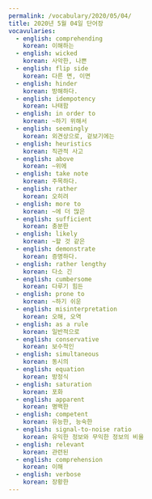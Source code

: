 ```yaml
---
permalink: /vocabulary/2020/05/04/
title: 2020년 5월 04일 단어장
vocavularies:
  - english: comprehending
    korean: 이해하는
  - english: wicked
    korean: 사악한, 나쁜
  - english: flip side
    korean: 다른 면, 이면
  - english: hinder
    korean: 방해하다.
  - english: idempotency
    korean: 나태함
  - english: in order to
    korean: ~하기 위해서
  - english: seemingly
    korean: 외견상으로, 겉보기에는
  - english: heuristics
    korean: 직관적 사고
  - english: above
    korean: ~위에
  - english: take note
    korean: 주목하다.
  - english: rather
    korean: 오히려
  - english: more to
    korean: ~에 더 많은
  - english: sufficient
    korean: 충분한
  - english: likely
    korean: ~할 것 같은
  - english: demonstrate
    korean: 증명하다.
  - english: rather lengthy
    korean: 다소 긴
  - english: cumbersome
    korean: 다루기 힘든
  - english: prone to
    korean: ~하기 쉬운
  - english: misinterpretation
    korean: 오해, 오역
  - english: as a rule
    korean: 일반적으로
  - english: conservative
    korean: 보수적인
  - english: simultaneous
    korean: 동시의
  - english: equation
    korean: 방정식
  - english: saturation
    korean: 포화
  - english: apparent
    korean: 명백한
  - english: competent
    korean: 유능한, 능숙한
  - english: signal-to-noise ratio
    korean: 유익한 정보와 무익한 정보의 비율
  - english: relevant
    korean: 관련된
  - english: comprehension
    korean: 이해
  - english: verbose
    korean: 장황한
---
```

